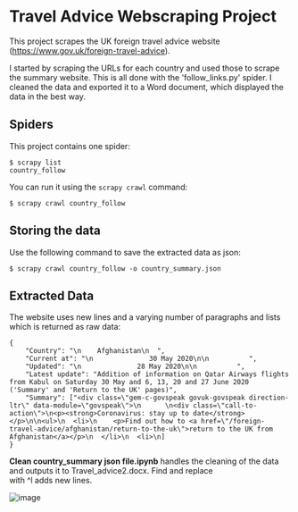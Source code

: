 # Travel Advice Webscraping Project

This project scrapes the UK foreign travel advice website (https://www.gov.uk/foreign-travel-advice).

I started by scraping the URLs for each country and used those to scrape the summary website. This is all done with the 'follow_links.py' spider. I cleaned the data and exported it to a Word document, which displayed the data in the best way.

## Spiders

This project contains one spider:

    $ scrapy list
    country_follow

You can run it using the ```scrapy crawl``` command:

    $ scrapy crawl country_follow

## Storing the data

Use the following command to save the extracted data as json:

    $ scrapy crawl country_follow -o country_summary.json

## Extracted Data
The website uses new lines and a varying number of paragraphs and lists which is returned as raw data:

    {
        "Country": "\n    Afghanistan\n  ", 
        "Current at": "\n              30 May 2020\n\n          ", 
        "Updated": "\n              28 May 2020\n\n          ", 
        "Latest update": "Addition of information on Qatar Airways flights from Kabul on Saturday 30 May and 6, 13, 20 and 27 June 2020 ('Summary' and 'Return to the UK' pages)", 
        "Summary": ["<div class=\"gem-c-govspeak govuk-govspeak direction-ltr\" data-module=\"govspeak\">\n      \n<div class=\"call-to-action\">\n<p><strong>Coronavirus: stay up to date</strong></p>\n\n<ul>\n  <li>\n    <p>Find out how to <a href=\"/foreign-travel-advice/afghanistan/return-to-the-uk\">return to the UK from Afghanistan</a></p>\n  </li>\n  <li>\n]
    }

**Clean country_summary json file.ipynb** handles the cleaning of the data and outputs it to Travel_advice2.docx.
Find and replace <br> with ^l adds new lines.

![image](https://user-images.githubusercontent.com/59416844/83358499-e5c5e000-a36b-11ea-9d4f-53c5978cef2c.png)

